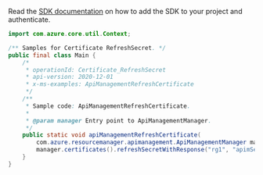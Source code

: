 Read the [SDK documentation](https://github.com/Azure/azure-sdk-for-java/blob/azure-resourcemanager-apimanagement_1.0.0-beta.2/sdk/apimanagement/azure-resourcemanager-apimanagement/README.md) on how to add the SDK to your project and authenticate.

```java
import com.azure.core.util.Context;

/** Samples for Certificate RefreshSecret. */
public final class Main {
    /*
     * operationId: Certificate_RefreshSecret
     * api-version: 2020-12-01
     * x-ms-examples: ApiManagementRefreshCertificate
     */
    /**
     * Sample code: ApiManagementRefreshCertificate.
     *
     * @param manager Entry point to ApiManagementManager.
     */
    public static void apiManagementRefreshCertificate(
        com.azure.resourcemanager.apimanagement.ApiManagementManager manager) {
        manager.certificates().refreshSecretWithResponse("rg1", "apimService1", "templateCertkv", Context.NONE);
    }
}
```
